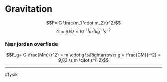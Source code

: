 # Gravitation

$$F= G \frac{m_1 \cdot m_2}{r^2}$$
$$G = 6.67 \times 10^{-11} m^3kg^{-1}s^{-2}$$

### Nær jorden overflade
$$F_g= G \frac{Mm}{r^2} = m \cdot g \s\Rightarrow\s g = \frac{GM}{r^2} = 9,83 \s m \cdot s^{-2}$$

---
#fysik 